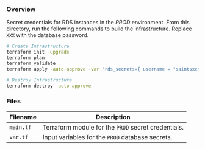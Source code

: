 ### Overview

Secret credentials for RDS instances in the *PROD* environment.  From this directory, run the following commands to build 
the infrastructure.  Replace `XXX` with the database password.

```bash
# Create Infrastructure
terraform init -upgrade
terraform plan
terraform validate
terraform apply -auto-approve -var 'rds_secrets={ username = "saintsxctfprod", password = "XXX" }'

# Destroy Infrastructure
terraform destroy -auto-approve
```

### Files

| Filename            | Description                                                                                  |
|---------------------|----------------------------------------------------------------------------------------------|
| `main.tf`           | Terraform module for the `PROD` secret credentials.                                          |
| `var.tf`            | Input variables for the `PROD` database secrets.                                             |